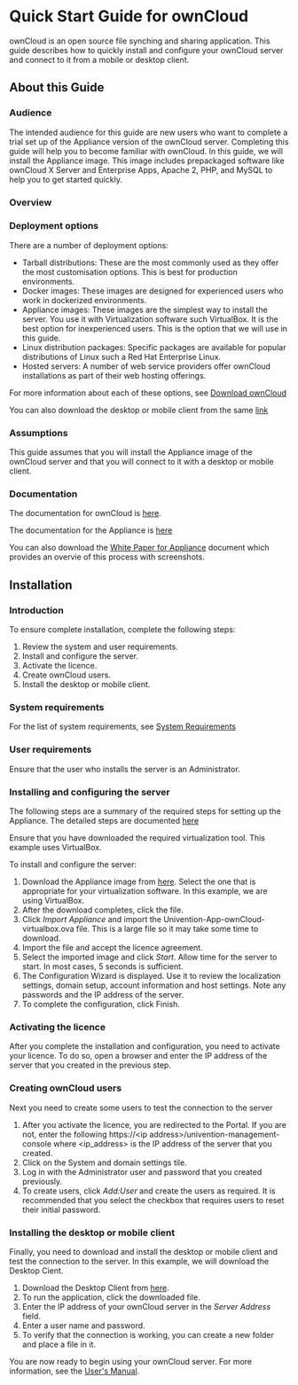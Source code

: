 # Quick Start Guide for ownCloud

ownCloud is an open source file synching and sharing application. This guide describes how to quickly install and configure your ownCloud server and connect to it from a mobile or desktop client. 

## About this Guide

### Audience

The intended audience for this guide are new users who want to complete a trial set up of the Appliance version of the ownCloud server. Completing this guide will help you to become familiar with ownCloud. In this guide, we will install the Appliance image. This image includes prepackaged software like ownCloud X Server and Enterprise Apps, Apache 2, PHP, and MySQL to help you to get started quickly.

### Overview

### Deployment options

There are a number of deployment options:

+ Tarball distributions: These are the most commonly used as they offer the most customisation options. This is best for production environments.
+ Docker images: These images are designed for experienced users who work in dockerized environments.
+ Appliance images: These images are the simplest way to install the server. You use it with Virtualization software such VirtualBox. It is the best option for inexperienced users. This is the option that we will use in this guide.
+ Linux distribution packages: Specific packages are available for popular distributions of Linux such a Red Hat Enterprise Linux. 
+ Hosted servers: A number of web service providers offer ownCloud installations as part of their web hosting offerings. 
 
For more information about each of these options, see [Download ownCloud](https://ownCloud.org/download/#ownCloud-server-tar-ball)

You can also download the desktop or mobile client from  the same [link](https://ownCloud.org/download/#ownCloud-server-tar-ball)

### Assumptions

This guide assumes that you will install the Appliance image of the ownCloud server and that you will connect to it with a desktop or mobile client. 

### Documentation
The documentation for ownCloud is [here](https://doc.owncloud.com/server/).

The documentation for the Appliance is [here](https://doc.owncloud.com/server/admin_manual/appliance/what-is-it.html)

You can also download the [White Paper for Appliance](https://oc.owncloud.com/rs/038-KRL-592/images/Whitepaper_User_Guide_Appliance_ENG.pdf) document which provides an overvie of this process with screenshots. 

## Installation

### Introduction

To ensure complete installation, complete the following steps:

1. Review the system and user requirements.
2. Install and configure the server.
3. Activate the licence.
4. Create ownCloud users.
5. Install the desktop or mobile client.


### System requirements

For the list of system requirements, see [System Requirements](https://doc.ownCloud.com/server/admin_manual/installation/system_requirements.html) 

### User requirements

Ensure that the user who installs the server is an Administrator. 

### Installing and configuring the server

The following steps are a summary of the required steps for setting up the Appliance. The detailed steps are documented [here](https://doc.ownCloud.com/server/admin_manual/appliance/installation.html) 

Ensure that you have downloaded the required virtualization tool. This example uses VirtualBox.  

To install and configure the server: 

1. Download the Appliance image from [here](https://ownCloud.org/download/#ownCloud-server-tar-ball). Select the one that is appropriate for your virtualization software. In this example, we are using VirtualBox.
2. After the download completes, click the file.
3. Click *Import Appliance* and import the Univention-App-ownCloud-virtualbox.ova file. This is a large file so it may take some time to download. 
4. Import the file and accept the licence agreement. 
5. Select the imported image and click *Start*. Allow time for the server to start. In most cases, 5 seconds is sufficient. 
6. The Configuration Wizard is displayed. Use it to review the localization settings, domain setup, account information and host settings. Note any passwords and the IP address of the server. 
7. To complete the configuration, click Finish. 

### Activating the licence

After you complete the installation and configuration, you need to activate your licence. To do so, open a browser and enter the IP address of the server that you created in the previous step.

### Creating ownCloud users

Next you need to create some users to test the connection to the server

1. After you activate the licence, you are redirected to the Portal. If you are not, enter the following https://\<ip address>/univention-management-console where \<ip_address> is the IP address of the server that you created.
2. Click on the System and domain settings tile. 
3. Log in with the Administrator user and password that you created previously. 
4. To create users, click *Add:User* and create the users as required. It is recommended that you select the checkbox that requires users to reset their initial password.

### Installing the desktop or mobile client

Finally, you need to download and install the desktop or mobile client and test the connection to the server. In this example, we will download the Desktop Cient. 
1. Download the Desktop Client from [here](https://ownCloud.org/download/#ownCloud-server-tar-ball).
2. To run the application, click the downloaded file. 
3. Enter the IP address of your ownCloud server in the *Server Address* field. 
4. Enter a user name and password. 
5. To verify that the connection is working, you can create a new folder and place a file in it. 

You are now ready to begin using your ownCloud server. For more information, see the  [User's Manual](https://doc.owncloud.com/server/user_manual/).
